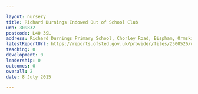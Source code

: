 ```yaml
---

layout: nursery
title: Richard Durnings Endowed Out of School Club
urn: 309832
postcode: L40 3SL
address: Richard Durnings Primary School, Chorley Road, Bispham, Ormskirk, Lancashire, L40 3SL
latestReportUrl: https://reports.ofsted.gov.uk/provider/files/2500526/urn/309832.pdf
teaching: 0
development: 0
leadership: 0
outcomes: 0
overall: 2
date: 8 July 2015

---
```


